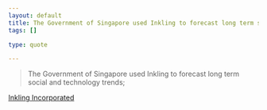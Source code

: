 ```yaml
--- 
layout: default
title: The Government of Singapore used Inkling to forecast long term social and technology ...
tags: []

type: quote

---
```

> The Government of Singapore used Inkling to forecast long term social and technology trends;

<a href="http://inklingmarkets.com/">Inkling Incorporated</a>
